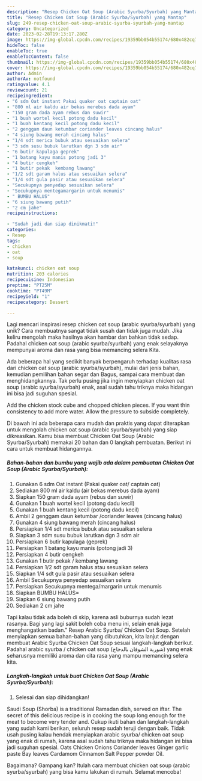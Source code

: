 ```yaml
---
description: "Resep Chicken Oat Soup (Arabic Syurba/Syurbah) yang Mantap"
title: "Resep Chicken Oat Soup (Arabic Syurba/Syurbah) yang Mantap"
slug: 249-resep-chicken-oat-soup-arabic-syurba-syurbah-yang-mantap
category: Uncategorized
date: 2023-02-28T19:13:17.280Z
image: https://img-global.cpcdn.com/recipes/19359bb054b55174/680x482cq70/chicken-oat-soup-arabic-syurbasyurbah-foto-resep-utama.jpg
hideToc: false
enableToc: true
enableTocContent: false
thumbnail: https://img-global.cpcdn.com/recipes/19359bb054b55174/680x482cq70/chicken-oat-soup-arabic-syurbasyurbah-foto-resep-utama.jpg
cover: https://img-global.cpcdn.com/recipes/19359bb054b55174/680x482cq70/chicken-oat-soup-arabic-syurbasyurbah-foto-resep-utama.jpg
author: Admin
authorAv: notfound
ratingvalue: 4.1
reviewcount: 21
recipeingredient:
- "6 sdm Oat instant Pakai quaker oat captain oat"
- "800 ml air kaldu air bekas merebus dada ayam"
- "150 gram dada ayam rebus dan suwir"
- "1 buah wortel kecil potong dadu kecil"
- "1 buah kentang kecil potong dadu kecil"
- "2 genggam daun ketumbar coriander leaves cincang halus"
- "4 siung bawang merah cincang halus"
- "1/4 sdt merica bubuk atau sesuaikan selera"
- "3 sdm susu bubuk larutkan dgn 3 sdm air"
- "6 butir kapulaga geprek"
- "1 batang kayu manis potong jadi 3"
- "4 butir cengkeh"
- "1 butir pekak  kembang lawang"
- "1/2 sdt garam halus atau sesuaikan selera"
- "1/4 sdt gula pasir atau sesuaikan selera"
- "Secukupnya penyedap sesuaikan selera"
- "Secukupnya mentegamargarin untuk menumis"
- " BUMBU HALUS"
- "6 siung bawang putih"
- "2 cm jahe"
recipeinstructions:

- "Sudah jadi dan siap dinikmati!"
categories:
- Resep
tags:
- chicken
- oat
- soup

katakunci: chicken oat soup 
nutrition: 203 calories
recipecuisine: Indonesian
preptime: "PT25M"
cooktime: "PT49M"
recipeyield: "1"
recipecategory: Dessert

---
```





Lagi mencari inspirasi resep chicken oat soup (arabic syurba/syurbah) yang unik? Cara membuatnya sangat tidak susah dan tidak juga mudah. Jika keliru mengolah maka hasilnya akan hambar dan bahkan tidak sedap. Padahal chicken oat soup (arabic syurba/syurbah) yang enak selayaknya mempunyai aroma dan rasa yang bisa memancing selera Kita.





Ada beberapa hal yang sedikit banyak berpengaruh terhadap kualitas rasa dari chicken oat soup (arabic syurba/syurbah), mulai dari jenis bahan, kemudian pemilihan bahan segar dan Bagus, sampai cara membuat dan menghidangkannya. Tak perlu pusing jika ingin menyiapkan chicken oat soup (arabic syurba/syurbah) enak,      asal sudah tahu triknya maka hidangan ini bisa jadi suguhan spesial.














Add the chicken stock cube and chopped chicken pieces. If you want thin consistency to add more water. Allow the pressure to subside completely.






Di bawah ini ada beberapa cara mudah dan praktis yang dapat diterapkan untuk mengolah chicken oat soup (arabic syurba/syurbah) yang siap dikreasikan. Kamu bisa membuat Chicken Oat Soup (Arabic Syurba/Syurbah) memakai 20 bahan dan 0 langkah pembuatan. Berikut ini cara untuk membuat hidangannya.

<!--inarticleads1-->

##### Bahan-bahan dan bumbu yang wajib ada dalam pembuatan Chicken Oat Soup (Arabic Syurba/Syurbah):

1. Gunakan 6 sdm Oat instant (Pakai quaker oat/ captain oat)
1. Sediakan 800 ml air kaldu (air bekas merebus dada ayam)
1. Siapkan 150 gram dada ayam (rebus dan suwir)
1. Gunakan 1 buah wortel kecil (potong dadu kecil)
1. Gunakan 1 buah kentang kecil (potong dadu kecil)
1. Ambil 2 genggam daun ketumbar /coriander leaves (cincang halus)
1. Gunakan 4 siung bawang merah (cincang halus)
1. Persiapkan 1/4 sdt merica bubuk atau sesuaikan selera
1. Siapkan 3 sdm susu bubuk larutkan dgn 3 sdm air
1. Persiapkan 6 butir kapulaga (geprek)
1. Persiapkan 1 batang kayu manis (potong jadi 3)
1. Persiapkan 4 butir cengkeh
1. Gunakan 1 butir pekak / kembang lawang
1. Persiapkan 1/2 sdt garam halus atau sesuaikan selera
1. Siapkan 1/4 sdt gula pasir atau sesuaikan selera
1. Ambil Secukupnya penyedap sesuaikan selera
1. Persiapkan Secukupnya mentega/margarin untuk menumis
1. Siapkan  BUMBU HALUS=
1. Siapkan 6 siung bawang putih
1. Sediakan 2 cm jahe


Tapi kalau tidak ada boleh di skip, karena asli buburnya sudah lezat rasanya. Bagi yang lagi sakit boleh coba menu ini, selain enak juga menghangatkan badan.&#34; Resep Arabic Syurba/ Chicken Oat Soup. Setelah menyiapkan semua bahan-bahan yang dibutuhkan, kita lanjut dengan membuat Arabic Syurba Chicken Oat Soup sesuai langkah-langkah berikut. Padahal arabic syurba / chicken oat soup (شوربة الشوفان بالدجاج) yang enak seharusnya memiliki aroma dan cita rasa yang mampu memancing selera kita. 

<!--inarticleads2-->

##### Langkah-langkah untuk buat Chicken Oat Soup (Arabic Syurba/Syurbah):


1. Selesai dan siap dihidangkan!

Saudi Soup (Shorba) is a traditional Ramadan dish, served on iftar. The secret of this delicious recipe is in cooking the soup long enough for the meat to become very tender and. Cukup ikuti bahan dan langkah-langkah yang sudah kami berikan, seluruh resep sudah teruji dengan baik. Tidak usah pusing kalau hendak menyiapkan arabic syurba/ chicken oat soup yang enak di rumah, karena asal sudah tahu triknya maka hidangan ini bisa jadi suguhan spesial. Oats Chicken Onions Coriander leaves Ginger garlic paste Bay leaves Cardamom Cinnamon Salt Pepper powder Oil. 

Bagaimana? Gampang kan? Itulah cara membuat chicken oat soup (arabic syurba/syurbah) yang bisa kamu lakukan di rumah. Selamat mencoba!
